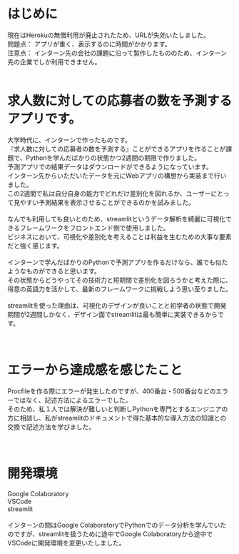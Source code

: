 # はじめに
現在はHerokuの無償利用が廃止されたため、URLが失効いたしました。<br>
問題点： アプリが重く、表示するのに時間がかかります。<br>
注意点： インターン先の会社の課題に沿って製作したもののため、インターン先の企業でしか利用できません。<br>
<br>
# 求人数に対しての応募者の数を予測するアプリです。
大学時代に、インターンで作ったものです。<br>
『求人数に対しての応募者の数を予測する』ことができるアプリを作ることが課題で、Pythonを学んだばかりの状態かつ2週間の期限で作りました。<br>
予測アプリでの結果データはダウンロードができるようになっています。<br>
インターン先からいただいたデータを元にWebアプリの構想から実装まで行いました。<br>
この2週間で私は自分自身の能力でどれだけ差別化を図れるか、ユーザーにとって見やすい予測結果を表示させることができるのかを試みました。<br>
<br>
なんでも利用しても良いとのため、streamlitというデータ解析を綺麗に可視化できるフレームワークをフロントエンド側で使用しました。<br>
ビジネスにおいて、可視化や差別化を考えることは利益を生むための大事な要素だと強く感じます。<br>
<br>
インターンで学んだばかりのPythonで予測アプリを作るだけなら、誰でも似たようなものができると思います。<br>
その状態からどうやってその技術力と短期間で差別化を図ろうかと考えた際に、得意の英語力を活かして、最新のフレームワークに挑戦しよう思い至りました。<br>
<br>
streamlitを使った理由は、可視化のデザインが良いことと初学者の状態で開発期間が2週間しかなく、デザイン面でstreamlitは最も簡単に実装できるからです。<br>
<br>
<br>
# エラーから達成感を感じたこと
Procfileを作る際にエラーが発生したのですが、400番台・500番台などのエラーではなく、記述方法によるエラーでした。<br>
そのため、私１人では解決が難しいと判断しPythonを専門とするエンジニアの方に相談し、私がstreamlitのドキュメントで得た基本的な導入方法の知識との交換で記述方法を学びました。<br>
<br>
<br>
# 開発環境
Google Colaboratory<br>
VSCode<br>
streamlit<br>
<br>
インターンの間はGoogle ColaboratoryでPythonでのデータ分析を学んでいたのですが、streamlitを扱うために途中でGoogle Colaboratoryから途中でVSCodeに開発環境を変更いたしました。


